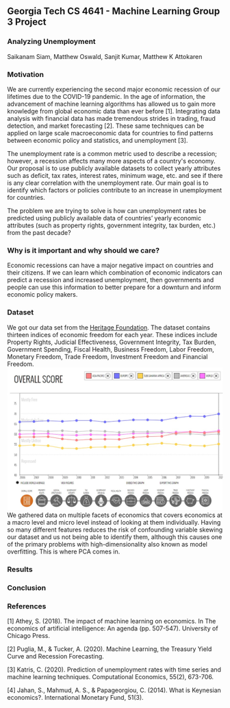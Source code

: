 ## Georgia Tech CS 4641 - Machine Learning Group 3 Project
### Analyzing Unemployment
Saikanam Siam, Matthew Oswald, Sanjit Kumar, Matthew K Attokaren

### Motivation
We are currently experiencing the second major economic recession of our lifetimes due to the COVID-19 pandemic. In the age of information, the advancement of machine learning algorithms has allowed us to gain more knowledge from global economic data than ever before [1]. Integrating data analysis with financial data has made tremendous strides in trading, fraud detection, and market forecasting [2]. These same techniques can be applied on large scale macroeconomic data for countries to find patterns between economic policy and statistics, and unemployment [3].  

The unemployment rate is a common metric used to describe a recession; however, a recession affects many more aspects of a country's economy. Our proposal is to use publicly available datasets to collect yearly attributes such as deficit, tax rates, interest rates, minimum wage, etc. and see if there is any clear correlation with the unemployment rate. Our main goal is to identify which factors or policies contribute to an increase in unemployment for countries.

The problem we are trying to solve is how can unemployment rates be predicted using publicly available data of countries’ yearly economic attributes (such as property rights, government integrity, tax burden, etc.) from the past decade? 

### Why is it important and why should we care? 
Economic recessions can have a major negative impact on countries and their citizens.  If we can learn which combination of economic indicators can predict a recession and increased unemployment, then governments and people can use this information to better prepare for a downturn and inform economic policy makers. 

### Dataset
We got our data set from the [Heritage Foundation](https://www.heritage.org/index/explore?view=by-region-country-year&u=637302137906965144).  The dataset contains thirteen indices of economic freedom for each year.  These indices include Property Rights, Judicial Effectiveness, Government Integrity, Tax Burden, Government Spending, Fiscal Health, Business Freedom, Labor Freedom, Monetary Freedom, Trade Freedom, Investment Freedom and Financial Freedom. 
![Heritage Foundation Dataset](HeritageFoundation2006_2020overallscore.jpg)
We gathered data on multiple facets of economics that covers economics at a macro level and micro level instead of looking at them individually. Having so many different features reduces the risk of confounding variable skewing our dataset and us not being able to identify them, although this causes one of the primary problems with high-dimensionality also known as model overfitting. This is where PCA comes in. 

### Results

### Conclusion

### References
[1] Athey, S. (2018). The impact of machine learning on economics. In The economics of artificial intelligence: An agenda (pp. 507-547). University of Chicago Press. 

[2] Puglia, M., & Tucker, A. (2020). Machine Learning, the Treasury Yield Curve and Recession Forecasting. 

[3] Katris, C. (2020). Prediction of unemployment rates with time series and machine learning techniques. Computational Economics, 55(2), 673-706. 

[4] Jahan, S., Mahmud, A. S., & Papageorgiou, C. (2014). What is Keynesian economics?. International Monetary Fund, 51(3). 
